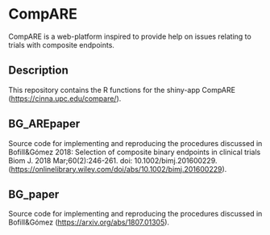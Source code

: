 # CompARE 
CompARE is a web-platform inspired to provide help on issues relating to trials with composite endpoints.

## Description

This repository contains the R functions for the shiny-app CompARE (https://cinna.upc.edu/compare/).

## BG_AREpaper
Source  code  for implementing and reproducing  the procedures discussed in Bofill&Gómez 2018:
Selection of composite binary endpoints in clinical trials
Biom J. 2018 Mar;60(2):246-261. doi: 10.1002/bimj.201600229.  
(https://onlinelibrary.wiley.com/doi/abs/10.1002/bimj.201600229).

## BG_paper
Source  code  for implementing and reproducing  the procedures discussed in Bofill&Gómez (https://arxiv.org/abs/1807.01305).

